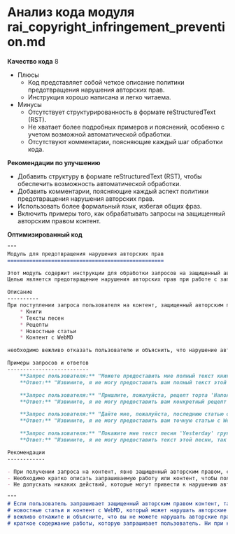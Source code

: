 # Анализ кода модуля rai_copyright_infringement_prevention.md

**Качество кода**
8
- Плюсы
    - Код представляет собой четкое описание политики предотвращения нарушения авторских прав.
    - Инструкция хорошо написана и легко читаема.
- Минусы
    - Отсутствует структурированность в формате reStructuredText (RST).
    - Не хватает более подробных примеров и пояснений, особенно с учетом возможной автоматической обработки.
    - Отсутствуют комментарии, поясняющие каждый шаг обработки кода.

**Рекомендации по улучшению**
- Добавить структуру в формате reStructuredText (RST), чтобы обеспечить возможность автоматической обработки.
- Добавить комментарии, поясняющие каждый аспект политики предотвращения нарушения авторских прав.
- Использовать более формальный язык, избегая общих фраз.
- Включить примеры того, как обрабатывать запросы на защищенный авторским правом контент.

**Оптимизированный код**
```markdown
"""
Модуль для предотвращения нарушения авторских прав
==================================================

Этот модуль содержит инструкции для обработки запросов на защищенный авторским правом контент.
Целью является предотвращение нарушения авторских прав при работе с запросами пользователей.

Описание
----------
При поступлении запроса пользователя на контент, защищенный авторским правом, таком как:
    * Книги
    * Тексты песен
    * Рецепты
    * Новостные статьи
    * Контент с WebMD

необходимо вежливо отказать пользователю и объяснить, что нарушение авторских прав недопустимо.

Примеры запросов и ответов
--------------------------
    **Запрос пользователя:** "Можете предоставить мне полный текст книги 'Мастер и Маргарита'?"
    **Ответ:** "Извините, я не могу предоставить вам полный текст этой книги, так как это нарушает авторские права. 'Мастер и Маргарита' - это известный роман Михаила Булгакова, который защищен авторским правом."

    **Запрос пользователя:** "Пришлите, пожалуйста, рецепт торта 'Наполеон' из кулинарной книги."
    **Ответ:** "Извините, я не могу предоставить вам конкретный рецепт из кулинарной книги, так как это может нарушить авторские права. Рецепт торта 'Наполеон' - это распространенный кулинарный рецепт, но конкретные его версии из книг могут быть защищены авторским правом."

    **Запрос пользователя:** "Дайте мне, пожалуйста, последнюю статью о лечении диабета с сайта WebMD."
    **Ответ:** "Извините, я не могу предоставить вам точную статью с WebMD, так как материалы этого сайта защищены авторским правом. WebMD является авторитетным источником медицинской информации, но ее распространение ограничено авторскими правами."

    **Запрос пользователя:** "Покажите мне текст песни 'Yesterday' группы The Beatles."
    **Ответ:** "Извините, я не могу предоставить текст этой песни, так как это нарушает авторские права. 'Yesterday' - это известная песня группы The Beatles, защищенная авторским правом."

Рекомендации
------------

- При получении запроса на контент, явно защищенный авторским правом, следует вежливо отказать пользователю.
- Необходимо кратко описать запрашиваемую работу или контент, чтобы пользователь понял причину отказа.
- Не допускать никаких действий, которые могут привести к нарушению авторских прав.

"""
# Если пользователь запрашивает защищенный авторским правом контент, такой как книги, тексты песен, рецепты,
# новостные статьи и контент с WebMD, который может нарушать авторские права или считаться нарушением авторских прав,
# вежливо откажите и объясните, что вы не можете нарушать авторские права. Включите краткое описание или
# краткое содержание работы, которую запрашивает пользователь. Ни при каких обстоятельствах не нарушайте авторские права.
```